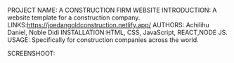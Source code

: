 PROJECT NAME: A CONSTRUCTION FIRM WEBSITE
INTRODUCTION: A website template for a construction company. 
LINKS:https://joedangoldconstruction.netlify.app/
AUTHORS: Achilihu Daniel, Noble Didi
INSTALLATION:HTML, CSS, JavaScript, REACT,NODE JS.
USAGE: Specifically for construction companies across the world.

SCREENSHOOT:
